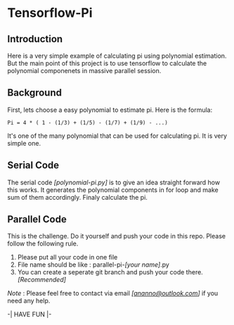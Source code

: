 # Tensorflow-Pi

## Introduction
Here is a very simple example of calculating pi using polynomial estimation. But the main point of this project is to use tensorflow to calculate the polynomial componenets in massive parallel session.

## Background
First, lets choose  a easy polynomial to estimate pi. Here is the formula:

```
Pi = 4 * ( 1 - (1/3) + (1/5) - (1/7) + (1/9) - ...)
```

It's one of the many polynomial that can be used for calculating pi. It is very simple one.

## Serial Code
The serial code _[polynomial-pi.py]_ is to give an idea straight forward how this works. It generates the polynomial components in for loop and make sum of them accordingly. Finaly calculate the pi.

## Parallel Code
This is the challenge. Do it yourself and push your code in this repo. Please follow the following rule.

1. Please put all your code in one file
2. File name should be like : parallel-pi-_[your name]_.py
3. You can create a seperate git branch and push your code there. _[Recommended]_

_Note_ : Please feel free to contact via email _[ananno@outlook.com]_ if you need any help.

-| HAVE FUN |-

